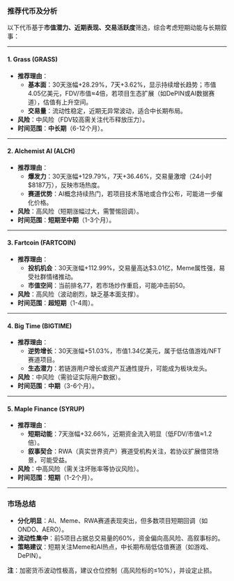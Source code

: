 ### **推荐代币及分析**  
以下代币基于**市值潜力、近期表现、交易活跃度**筛选，综合考虑短期动能与长期叙事：

---

#### **1. Grass (GRASS)**  
- **推荐理由**：  
  - **基本面**：30天涨幅+28.29%，7天+3.62%，显示持续增长趋势；市值4.05亿美元，FDV/市值≈4倍，若项目生态扩展（如DePIN或AI数据赛道），估值有上升空间。  
  - **交易量**：流动性稳定，近期无异常波动，适合中长期布局。  
- **风险**：中风险（FDV较高需关注代币释放压力）。  
- **时间范围**：**中长期**（6-12个月）。  

---

#### **2. Alchemist AI (ALCH)**  
- **推荐理由**：  
  - **爆发力**：30天涨幅+129.79%，7天+36.46%，交易量激增（24小时$8187万），反映市场热度。  
  - **赛道优势**：AI概念持续热门，若项目技术落地或合作公布，可能进一步催化价格。  
- **风险**：高风险（短期涨幅过大，需警惕回调）。  
- **时间范围**：**短期至中期**（1-3个月）。  

---

#### **3. Fartcoin (FARTCOIN)**  
- **推荐理由**：  
  - **投机机会**：30天涨幅+112.99%，交易量高达$3.01亿，Meme属性强，易受社群情绪推动。  
  - **市值空间**：当前排名77，若市场炒作重启，可能冲击前50。  
- **风险**：高风险（波动剧烈，缺乏基本面支撑）。  
- **时间范围**：**超短期**（1-4周）。  

---

#### **4. Big Time (BIGTIME)**  
- **推荐理由**：  
  - **逆势增长**：30天涨幅+51.03%，市值1.34亿美元，属于低估值游戏/NFT赛道项目。  
  - **生态潜力**：若链游用户增长或资产互通性提升，可能成为板块龙头。  
- **风险**：中风险（需验证实际用户数据）。  
- **时间范围**：**中期**（3-6个月）。  

---

#### **5. Maple Finance (SYRUP)**  
- **推荐理由**：  
  - **短期动能**：7天涨幅+32.66%，近期资金流入明显（低FDV/市值≈1.2倍）。  
  - **叙事契合**：RWA（真实世界资产）赛道受机构关注，若协议扩展借贷场景，可能受益。  
- **风险**：中高风险（需关注坏账率等协议风险）。  
- **时间范围**：**短期**（1-2个月）。  

---

### **市场总结**  
- **分化明显**：AI、Meme、RWA赛道表现突出，但多数项目短期回调（如ONDO、AERO）。  
- **流动性集中**：前5项目占据总交易量的60%，资金偏向高风险、高叙事标的。  
- **策略建议**：短期关注Meme和AI热点，中长期布局低估值赛道（如游戏、DePIN）。  

**注**：加密货币波动性极高，建议仓位控制（高风险标的≤10%），并设定止损。